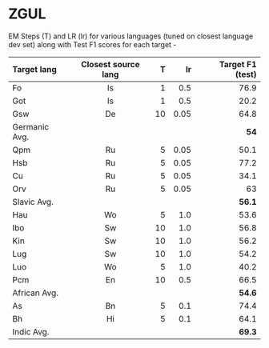 # ZGUL
EM Steps (T) and LR (lr) for various languages (tuned on closest language dev set) along with Test F1 scores for each target -  

| Target lang | Closest source lang | T | lr | Target F1 (test) | 
| :------------ |:---------------:| -----:| -----:| -----:|
| Fo      | Is | 1 | 0.5  | 76.9 |
| Got     | Is | 1 | 0.5  | 20.2 |  
| Gsw     | De | 10 | 0.05 |  64.8 |
| Germanic Avg. |   |   |   |  **54**  |
| Qpm     | Ru | 5 | 0.05 | 50.1 |
| Hsb     | Ru | 5 | 0.05 | 77.2 |
| Cu     | Ru | 5 | 0.05 | 34.1 |
| Orv      | Ru | 5 | 0.05 | 63 |
| Slavic Avg. |   |   |   |  **56.1**  |
| Hau     | Wo | 5 | 1.0 | 53.6 |
| Ibo     | Sw | 10 | 1.0 | 56.8 |
| Kin     | Sw | 10 | 1.0 | 56.2 |
| Lug      | Sw | 10 | 1.0 | 54.2 |
| Luo      | Wo | 5 | 1.0 | 40.2 |
| Pcm      | En | 10 | 0.5 | 66.5 |
| African Avg. |   |   |   |   **54.6** |
| As      | Bn | 5 | 0.1 | 74.4 |
| Bh      | Hi | 5 | 0.1 | 64.1 |
| Indic Avg. |   |   |   |   **69.3** |
